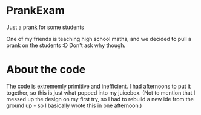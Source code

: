 # PrankExam
Just a prank for some students

One of my friends is teaching high school maths, and we decided to pull a prank on the students :D Don't ask why though. 

# About the code
The code is extrememly primitive and inefficient. I had afternoons to put it together, so this is just what popped into my juicebox. (Not to mention that I messed up the design on my first try, so I had to rebuild a new ide from the ground up - so I basically wrote this in one afternoon.)
